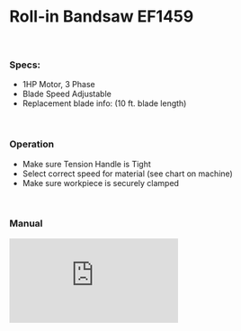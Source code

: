 # Roll-in Bandsaw EF1459

&nbsp;
&nbsp;

### Specs:

  - 1HP Motor, 3 Phase
  - Blade Speed Adjustable
  - Replacement blade info: (10 ft. blade length)

&nbsp;
&nbsp;
  
### Operation

  - Make sure Tension Handle is Tight
  - Select correct speed for material (see chart on machine)
  - Make sure workpiece is securely clamped

&nbsp;
&nbsp;

### Manual

![alt text](https://github.com/drewhamiltonasdf/machine-shop-2020/blob/main/_equipment-docs/_roll-in-EF1459/_manuals-info-etc/2013-EF1459-Manual.pdf?raw=true)  
&nbsp;
